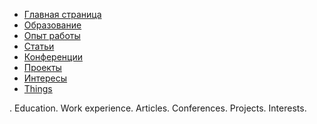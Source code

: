 <!-- docs/_sidebar.md -->

* [Главная страница](../README.md)
* [Образование](education.md)
* [Опыт работы](work.md)
* [Статьи](articles.md)
* [Конференции](conf.md)
* [Проекты](projects.md)
* [Интересы](interests.md)
* [Things](thing.md)


. Education. Work experience. Articles. Conferences. Projects. Interests.
